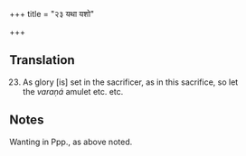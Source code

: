 +++
title = "२३ यथा यशो"

+++
## Translation
23. As glory \[is\] set in the sacrificer, as in this sacrifice, so let  
the *varaṇá* amulet etc. etc.

## Notes
Wanting in Ppp., as above noted.
